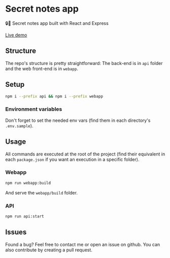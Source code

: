 # Secret notes app
🔒📝 Secret notes app built with React and Express

[Live demo](https://vigorous-snyder-ac499a.netlify.app/)

## Structure
The repo's structure is pretty straightforward: The back-end is in `api` folder and the web front-end is in `webapp`.

## Setup
```bash
npm i --prefix api && npm i --prefix webapp 
```

### Environment variables
Don't forget to set the needed env vars (find them in each directory's `.env.sample`).

## Usage
All commands are executed at the root of the project (find their equivalent in each `package.json` if you want an execution in a specific folder).

### Webapp
```bash
npm run webapp:build
```
And serve the `webapp/build` folder.

### API
```bash
npm run api:start
```

## Issues
Found a bug? Feel free to contact me or open an issue on github. You can also contribute by creating a pull request.
